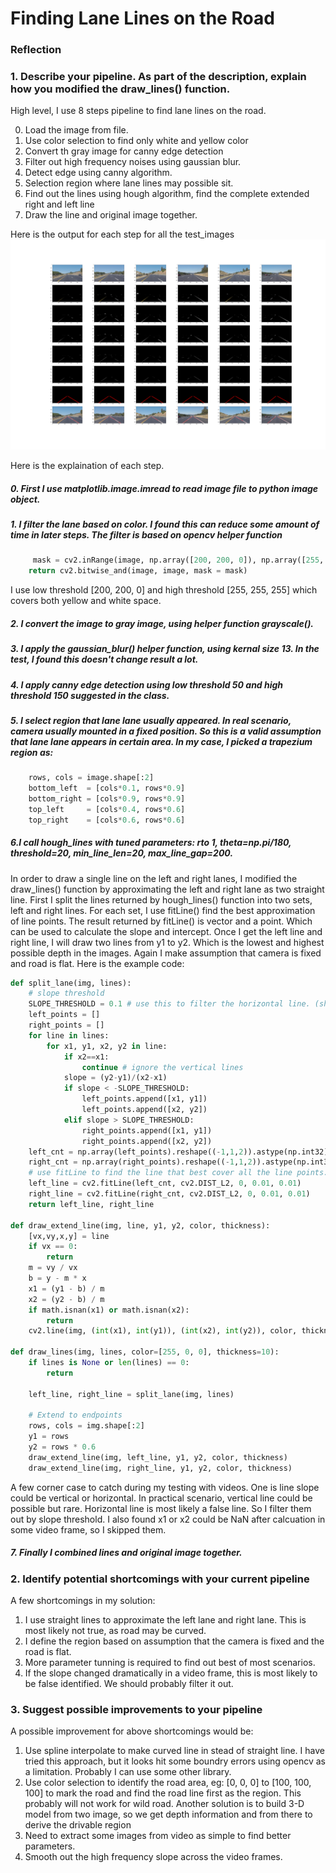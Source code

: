 # **Finding Lane Lines on the Road** 

### Reflection

### 1. Describe your pipeline. As part of the description, explain how you modified the draw_lines() function.

High level, I use 8 steps pipeline to find lane lines on the road. 

 0. Load the image from file. 
 1. Use color selection to find only white and yellow color
 2. Convert th gray image for canny edge detection
 3. Filter out high frequency noises using gaussian blur. 
 4. Detect edge using canny algorithm.
 5. Selection region where lane lines may possible sit.
 6. Find out the lines using hough algorithm, find the complete extended right and left line
 7. Draw the line and original image together.

Here is the output for each step for all the test_images
![alt text](https://github.com/maxiaodong97/CarND-LaneLines-P1/blob/master/test_images_out/total.png "Pipeline Summary")

Here is the explaination of each step.

##### 0. First I use  matplotlib.image.imread to read image file to python image object.
##### 1. I filter the lane based on color. I found this can reduce some amount of time in later steps. The filter is based on opencv helper function 
```python
     mask = cv2.inRange(image, np.array([200, 200, 0]), np.array([255, 255, 255]))
    return cv2.bitwise_and(image, image, mask = mask)
```
I use low threshold [200, 200, 0] and high threshold [255, 255, 255] which covers both yellow and white space. 
##### 2. I convert the image to gray image, using helper function grayscale(). 
##### 3. I apply the gaussian_blur() helper function, using kernal size 13. In the test, I found this doesn't change result a lot.
##### 4. I apply canny edge detection using low threshold 50 and high threshold 150 suggested in the class.
##### 5. I select region that lane lane usually appeared. In real scenario, camera usually mounted in a fixed position. So this is a valid assumption that lane lane appears in certain area. In my case, I picked a trapezium region as: 
```python
    rows, cols = image.shape[:2]
    bottom_left  = [cols*0.1, rows*0.9]
    bottom_right = [cols*0.9, rows*0.9]
    top_left     = [cols*0.4, rows*0.6]
    top_right    = [cols*0.6, rows*0.6]
```
##### 6.I call hough_lines with tuned parameters: rto 1, theta=np.pi/180, threshold=20, min_line_len=20, max_line_gap=200. 
In order to draw a single line on the left and right lanes, I modified the draw_lines() function by approximating the left and right lane as two straight line. First I split the lines returned by hough_lines() function into two sets, left and right lines.  For each set, I use fitLine() find the best approximation of line points. The result returned by fitLine() is vector and a point. Which can be used to calculate the slope and intercept. Once I get the left line and right line, I will draw two lines from y1 to y2. Which is the lowest and highest possible depth in the images. Again I make assumption that camera is fixed and road is flat. Here is the example code: 

```python
def split_lane(img, lines):
    # slope threshold
    SLOPE_THRESHOLD = 0.1 # use this to filter the horizontal line. (show as noise in solidYellowLeft.mp4)
    left_points = []
    right_points = []
    for line in lines:
        for x1, y1, x2, y2 in line:
            if x2==x1:
                continue # ignore the vertical lines
            slope = (y2-y1)/(x2-x1)
            if slope < -SLOPE_THRESHOLD:
                left_points.append([x1, y1])
                left_points.append([x2, y2])
            elif slope > SLOPE_THRESHOLD:
                right_points.append([x1, y1])
                right_points.append([x2, y2])
    left_cnt = np.array(left_points).reshape((-1,1,2)).astype(np.int32)
    right_cnt = np.array(right_points).reshape((-1,1,2)).astype(np.int32)
    # use fitLine to find the line that best cover all the line points.
    left_line = cv2.fitLine(left_cnt, cv2.DIST_L2, 0, 0.01, 0.01)
    right_line = cv2.fitLine(right_cnt, cv2.DIST_L2, 0, 0.01, 0.01)
    return left_line, right_line

def draw_extend_line(img, line, y1, y2, color, thickness):
    [vx,vy,x,y] = line
    if vx == 0:
        return
    m = vy / vx
    b = y - m * x
    x1 = (y1 - b) / m
    x2 = (y2 - b) / m
    if math.isnan(x1) or math.isnan(x2):
        return
    cv2.line(img, (int(x1), int(y1)), (int(x2), int(y2)), color, thickness)

def draw_lines(img, lines, color=[255, 0, 0], thickness=10):
    if lines is None or len(lines) == 0:
        return 

    left_line, right_line = split_lane(img, lines)

    # Extend to endpoints
    rows, cols = img.shape[:2]
    y1 = rows
    y2 = rows * 0.6
    draw_extend_line(img, left_line, y1, y2, color, thickness)
    draw_extend_line(img, right_line, y1, y2, color, thickness)
```
A few corner case to catch during my testing with videos.  One is line slope could be vertical or horizontal. In practical scenario, vertical line could be possible but rare. Horizontal line is most likely a false line. So I filter them out by slope threshold.  I also found x1 or x2 could be NaN after calcuation in some video frame, so I skipped them.

##### 7. Finally I combined lines and original image together. 

### 2. Identify potential shortcomings with your current pipeline

A few shortcomings in my solution: 
1. I use straight lines to approximate the left lane and right lane. This is most likely not true, as road may be curved. 
2. I define the region based on assumption that the camera is fixed and the road is flat. 
3. More parameter tunning is required to find out best of most scenarios.
4. If the slope changed dramatically in a video frame, this is most likely to be false identified. We should probably filter it out. 

### 3. Suggest possible improvements to your pipeline

A possible improvement for above shortcomings would be: 

1. Use spline interpolate to make curved line in stead of straight line. I have tried this approach, but it looks hit some boundry errors using opencv as a limitation. Probably I can use some other library.
2. Use color selection to identify the road area, eg: [0, 0, 0] to [100, 100, 100] to mark the road and find the road line first as the region. This probably will not work for wild road. Another solution is to build 3-D model from two image, so we get depth information and from there to derive the drivable region 
3. Need to extract some images from video as simple to find better parameters.
4. Smooth out the high frequency slope across the video frames. 

